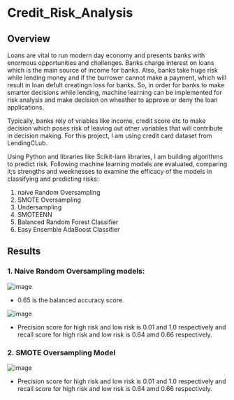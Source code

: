 # Credit_Risk_Analysis

## Overview

Loans are vital to run modern day economy and presents banks with enormous opportunities and challenges. Banks charge interest on loans which is the main source of income for banks. Also, banks take huge risk while lending money and if the burrower cannot make a payment, which will result in loan defult creatingn loss for banks. So, in order for banks to make smarter decisions while lending, machine learning can be implemented for risk analysis and make decision on wheather to approve or deny the loan applications.

Typically, banks rely of vriables like income, credit score etc to make decision which poses risk of leaving out other variables that will contribute in decision making. For this project, I am using credit card dataset from LendingCLub.

Using Python and libraries like Scikit-larn libraries, I am building algorithms to predict risk. Following machine learning models are evaluated, comparing it;s strengths and weeknesses to examine the efficacy of the models in classifying and predicting risks:

1. naive Random Oversampling
2. SMOTE Oversampling
3. Undersampling
4. SMOTEENN
5. Balanced Random Forest Classifier
6. Easy Ensemble AdaBoost Classifier

## Results

### 1. Naive Random Oversampling models:
![image](https://user-images.githubusercontent.com/67131400/105268267-806f6b00-5b57-11eb-8292-9dda02e8cfd3.png)

* 0.65 is the balanced accuracy score.

![image](https://user-images.githubusercontent.com/67131400/105269010-c678fe80-5b58-11eb-8ec5-b3c9ff72b361.png)

* Precision score for high risk and low risk is 0.01 and 1.0 respectively and recall score for high risk and low risk is 0.64 amd 0.66 respectively.

### 2. SMOTE Oversampling Model

![image](https://user-images.githubusercontent.com/67131400/105269424-823a2e00-5b59-11eb-8d04-c248e2bb83a0.png)

* Precision score for high risk and low risk is 0.01 and 1.0 respectively and recall score for high risk and low risk is 0.64 amd 0.66 respectively.
